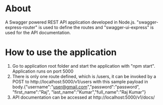 About 
======

A Swagger powered REST API application developed in Node.js. "swagger-express-router" is used to define the routes and "swagger-ui-express" is used for the API documentation.

How to use the application
==========================

1. Go to application root folder and start the application with "npm start".       Application runs on port 5000
2. There is only one route defined, which is /users, it can be invoked by a POST to http://localhost:5000/v1/users with this sample payload in body.{"username":"user@gmail.com","password":"password", "first_name":"Raj", "last_name":"Kumar","full_name":"Raj Kumar"} 
3. API documentation can be accessed at http://localhost:5000/v1/docs/